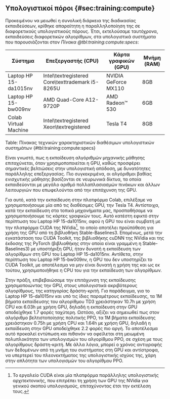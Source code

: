 ## Υπολογιστικοί πόροι {#sec:training:compute}

Προκειμένου να μειωθεί η συνολική διάρκεια της διαδικασίας εκπαιδεύσεων, κρίθηκε απαραίτητη η παραλληλοποίηση της σε διαφορετικούς υπολογιστικούς πόρους. Έτσι, εκτελούσαμε ταυτόχρονα, εκπαιδεύσεις διαφορετικών αλγορίθμων, στα υπολογιστικά συστήματα που παρουσιάζονται στον *Πίνακα @tbl:training:compute:specs*:

| Σύστημα | Επεξεργαστής (CPU) | Κάρτα γραφικών (GPU) | Μνήμη (RAM) |
| ------- | -------- | ------- | ---- |
| Laptop HP 15-da1015nv | Intel\textregistered Core\texttrademark i5-8265U | NVIDIA GeForce MX110 | 8GB |
| Laptop HP 15-bw009nv | AMD Quad-Core A12-9720P | AMD Radeon™ 530 | 6GB |
|Colab Virtual Machine | Intel\textregistered Xeon\textregistered | Tesla T4 | 8GB |

Table: Πίνακας τεχνικών χαρακτηριστικών διαθέσιμων υπολογιστικών συστημάτων {#tbl:training:compute:specs}

Είναι γνωστό, πως η εκπαίδευση αλγόριθμών μηχανικής μάθησης επιταχύνεται, όταν χρησιμοποποιείται η GPU, καθώς προσφέρει σημαντικές βελτιώσεις στην υπολογιστική απόδοση, με δυνατότητες παράλληλης επεξεργασίας. Πιο συγκεκριμένα, οι αλγόριθμοι βαθίας ενισχυτικής μάθησης βασίζονται σε νευρωνικά δίκτυα, τα οποία εκπαιδεύονται με μεγάλο αριθμό πολλαπλασιασμών πινάκων και άλλων λειτουργιών που επωφελούνται από την επιτάχυνση της GPU. 

Για αυτό, κατά την εκπαίδευση στην πλατφόρμα Colab, επιλέξαμε να χρησιμοποιήσουμε μία από τις διαθέσιμες GPU, την Tesla T4. Αντίστοιχα, κατά την εκπαίδευση στα τοπικά μηχανήματα μας, προσπαθήσαμε να χρησιμοποιήσουμε τις κάρτες γραφικών τους. Αυτό κατέστη εφικτό στην περίπτωση του Laptop HP 15-da1015nv, αφού η GPU του είναι συμβατή με την πλατφόρμα CUDA της NVidia[^cuda], το οποίο αποτέλει προϋπόθεση για χρήση της GPU από τη βιβλιοθήκη Stable-Baselines3. Επομένως, μετά την εγκατάσταση του CUDA Toolkit, της βιβλιοθήκης cuDNN της NVidia και της έκδοσης της PyTorch (βιβλιοθήκης στην οποία είναι γραμμένη η Stable-Baselines3) με υποστήριξη GPU, ήταν δυνατή η εκπαίδευση των αλγορίθμων στη GPU του Laptop HP 15-da1015nv. Αντίθετα, στην περίπτωση του Laptop HP 15-bw009nv, η GPU του δεν υποστηρίζει το CUDA Toolkit, με αποτέλεσμα να μην είναι δυνατή η χρήση της και ως εκ τούτου, χρησιμοποιήθηκε η CPU του για την εκπαίδευση των αλγορίθμων.

[^cuda]: Το εργαλείο CUDA είναι μία πλατφόρμα παράλληλης υπολογιστικής αρχιτεκτονικής, που επιτρέπει τη χρήση των GPU της NVidia για γενικού σκοπού υπολογισμούς, επιταχύνοντας έτσι την εκτέλεση τους.

Στην πράξη, επιβεβαιώσαμε την επιτάχυνση της εκπαίδευσης χρησιμοποιώντας την GPU, στους υπολογιστικά ακριβότερους αλγορίθμους, της κατηγορίας δράστη-κριτή. Για παράδειγμα, για το Laptop HP 15-da1015nv και υπό τις ίδιες παραμέτρους εκπαίδευσης, τα 1M βήματα εκπαίδευσης του αλγορίθμου TD3 χρειάστηκαν 10.7h με χρήση CPU και 6.03h με χρήση GPU, δηλαδή η εκπαίδευση στην GPU αποδείχθηκε 1.7 φορές ταχύτερη. Ωστόσο, αξίζει να σημειωθεί πως στον αλγόριθμο βελτιστοποίησης πολιτικής PPO, τα 1M βήματα εκπαίδευσης χρειάστηκαν 0.75h με χρήση CPU και 1.64h με χρήση GPU, δηλαδή η εκπαίδευση στην GPU αποδείχθηκε 2.2 φορές πιο αργή. Το αποτέλεσμα αυτό προκαλεί εντύπωση και πιθανόν να οφείλεται στη μειωμένη πολυπλοκότητα των υπολογισμών του αλγορίθμου PPO, σε σχέση με τους αλγορίθμους δράστη-κριτή. Με άλλα λόγια, μπορεί ο χρόνος αντιγραφής των δεδομένων από τη μνήμη του συστήματος στη GPU και αντίστροφα, να υπερτερεί του πλεονεκτήματος της υπολογιστικής ισχύος της, χάρη στην απλότητα των υπολογισμών του αλγορίθμου PPO.